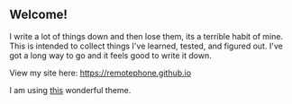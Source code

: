 ## Welcome!

I write a lot of things down and then lose them,  its a terrible habit of mine. This is intended to collect things I've learned, tested, and figured out. I've got a long way to go and it feels good to write it down. 

View my site here:
https://remotephone.github.io

I am using [this](https://github.com/cotes2020/jekyll-theme-chirpy) wonderful theme.